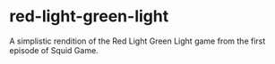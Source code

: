 # red-light-green-light

A simplistic rendition of the Red Light Green Light game from the first episode of Squid Game.
